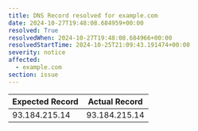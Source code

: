 ```yaml
---
title: DNS Record resolved for example.com
date: 2024-10-27T19:48:08.684959+00:00
resolved: True
resolvedWhen: 2024-10-27T19:48:08.684966+00:00
resolvedStartTime: 2024-10-25T21:09:43.191474+00:00
severity: notice
affected:
  - example.com
section: issue
---
```


| Expected Record  | Actual Record  |
|------------------|----------------|
| 93.184.215.14 | 93.184.215.14 |
